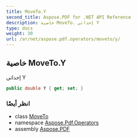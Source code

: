 ```yaml
---
title: MoveTo.Y
second_title: Aspose.PDF for .NET API Reference
description: خاصية MoveTo. إحداثي Y
type: docs
weight: 30
url: /ar/net/aspose.pdf.operators/moveto/y/
---
```

## خاصية MoveTo.Y

إحداثي Y

```csharp
public double Y { get; set; }
```

### انظر أيضًا

* class [MoveTo](../)
* namespace [Aspose.Pdf.Operators](../../../aspose.pdf.operators/)
* assembly [Aspose.PDF](../../../)